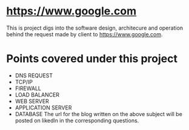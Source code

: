 # https://www.google.com

This is project digs into the software design, architecure and operation behind the request made by client to https://www.google.com.

# Points covered under this project

* DNS REQUEST
* TCP/IP
* FIREWALL
* LOAD BALANCER
* WEB SERVER
* APPLICATION SERVER
* DATABASE
The url for the blog written on the above subject will be posted on likedln in the corresponding questions.
